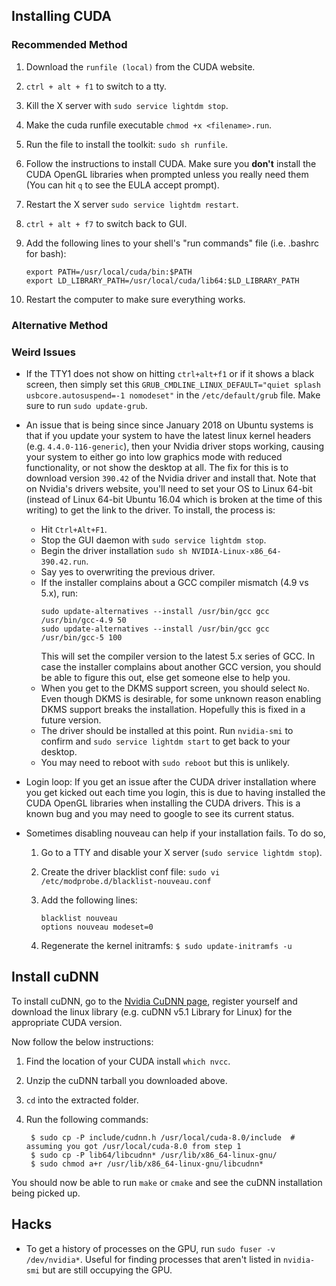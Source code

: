 ## Installing CUDA

### Recommended Method

1. Download the `runfile (local)` from the CUDA website.
2. `ctrl + alt + f1` to switch to a tty.
3. Kill the X server with `sudo service lightdm stop`.
4. Make the cuda runfile executable `chmod +x <filename>.run`.
5. Run the file to install the toolkit: `sudo sh runfile`.
5. Follow the instructions to install CUDA. Make sure you **don't** install the CUDA OpenGL libraries when prompted unless you really need them (You can hit `q` to see the EULA accept prompt).
6. Restart the X server `sudo service lightdm restart`.
7. `ctrl + alt + f7` to switch back to GUI.
8. Add the following lines to your shell's "run commands" file (i.e. .bashrc for bash):

    ```
    export PATH=/usr/local/cuda/bin:$PATH
    export LD_LIBRARY_PATH=/usr/local/cuda/lib64:$LD_LIBRARY_PATH
    ```

8. Restart the computer to make sure everything works.

### Alternative Method


### Weird Issues

- If the TTY1 does not show on hitting `ctrl+alt+f1` or if it shows a black screen, then simply set this `GRUB_CMDLINE_LINUX_DEFAULT="quiet splash usbcore.autosuspend=-1 nomodeset"` in the `/etc/default/grub` file. Make sure to run `sudo update-grub`.

- An issue that is being since since January 2018 on Ubuntu systems is that if you update your system to have the latest linux kernel headers (e.g. `4.4.0-116-generic`), then your Nvidia driver stops working, causing your system to either go into low graphics mode with reduced functionality, or not show the desktop at all.
The fix for this is to download version `390.42` of the Nvidia driver and install that. Note that on Nvidia's drivers website, you'll need to set your OS to Linux 64-bit (instead of Linux 64-bit Ubuntu 16.04 which is broken at the time of this writing) to get the link to the driver. 
To install, the process is:
    
    - Hit `Ctrl+Alt+F1`.
    - Stop the GUI daemon with `sudo service lightdm stop`.
    - Begin the driver installation `sudo sh NVIDIA-Linux-x86_64-390.42.run`.
    - Say yes to overwriting the previous driver.
    - If the installer complains about a GCC compiler mismatch (4.9 vs 5.x), run:
        ```
        sudo update-alternatives --install /usr/bin/gcc gcc /usr/bin/gcc-4.9 50
        sudo update-alternatives --install /usr/bin/gcc gcc /usr/bin/gcc-5 100
        ```
        This will set the compiler version to the latest 5.x series of GCC. In case the installer complains about another GCC version, you should be able to figure this out, else get someone else to help you.
    - When you get to the DKMS support screen, you should select `No`. Even though DKMS is desirable, for some unknown reason enabling DKMS support breaks the installation. Hopefully this is fixed in a future version.
    - The driver should be installed at this point. Run `nvidia-smi` to confirm and `sudo service lightdm start` to get back to your desktop.
    - You may need to reboot with `sudo reboot` but this is unlikely.


- Login loop: If you get an issue after the CUDA driver installation where you get kicked out each time you login, this is due to having installed the CUDA OpenGL libraries when installing the CUDA drivers. This is a known bug and you may need to google to see its current status.

- Sometimes disabling nouveau can help if your installation fails. To do so, 
    1. Go to a TTY and disable your X server (`sudo service lightdm stop`).
    2. Create the driver blacklist conf file: `sudo vi /etc/modprobe.d/blacklist-nouveau.conf`
    3. Add the following lines:

        ```
        blacklist nouveau
        options nouveau modeset=0
        ```
    4. Regenerate the kernel initramfs:
        `$ sudo update-initramfs -u`



## Install cuDNN

To install cuDNN, go to the [Nvidia CuDNN page](https://developer.nvidia.com/cudnn), register yourself and download the linux library (e.g. cuDNN v5.1 Library for Linux) for the appropriate CUDA version.

Now follow the below instructions:

1. Find the location of your CUDA install `which nvcc`.
2. Unzip the cuDNN tarball you downloaded above.
3. `cd` into the extracted folder.
4. Run the following commands:

        $ sudo cp -P include/cudnn.h /usr/local/cuda-8.0/include  # assuming you got /usr/local/cuda-8.0 from step 1
        $ sudo cp -P lib64/libcudnn* /usr/lib/x86_64-linux-gnu/
        $ sudo chmod a+r /usr/lib/x86_64-linux-gnu/libcudnn*

You should now be able to run `make` or `cmake` and see the cuDNN installation being picked up.


## Hacks

- To get a history of processes on the GPU, run `sudo fuser -v /dev/nvidia*`. Useful for finding processes that aren't listed in `nvidia-smi` but are still occupying the GPU.
